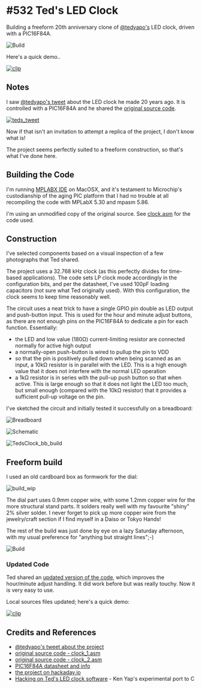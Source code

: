 # #532 Ted's LED Clock

Building a freeform 20th anniversary clone of [@tedyapo's](https://twitter.com/tedyapo) LED clock, driven with a PIC16F84A.

![Build](./assets/TedsClock_build.jpg?raw=true)

Here's a quick demo..

[![clip](https://img.youtube.com/vi/oq4bqvXI8DM/0.jpg)](https://www.youtube.com/watch?v=oq4bqvXI8DM)

## Notes

I saw [@tedyapo's tweet](https://twitter.com/tedyapo/status/1228024969902379009) about the LED clock he made 20 years ago.
It is controlled with a PIC16F84A and he shared the [original source code](https://gist.github.com/tedyapo/5a17257cfacd6c2447a9994b7962ac1a).

[![teds_tweet](./assets/teds_tweet.png?raw=true)](https://twitter.com/tedyapo/status/1228024969902379009)

Now if that isn't an invitation to attempt a replica of the project, I don't know what is!

The project seems perfectly suited to a freeform construction, so that's what I've done here.

## Building the Code

I'm running [MPLABX IDE](https://www.microchip.com/mplab/mplab-x-ide) on MacOSX, and it's testament to
Microchip's custodianship of the aging PIC platform that I had no trouble at all recompiling the code with
MPLabX 5.30 and mpasm 5.86.

I'm using an unmodified copy of the original source. See [clock.asm](./TedsClock.X/clock.asm) for the code used.

## Construction

I've selected components based on a visual inspection of a few photographs that Ted shared.

The project uses a 32.768 kHz clock (as this perfectly divides for time-based applications).
The code sets LP clock mode accordingly in the configuration bits,
and per the datasheet, I've used 100pF loading capacitors (not sure what Ted originally used).
With this configuration, the clock seems to keep time reasonably well.

The circuit uses a neat trick to have a single GPIO pin double as LED output and push-button input.
This is used for the hour and minute adjust buttons, as there are not enough pins on the PIC16F84A
to dedicate a pin for each function. Essentially:

* the LED and low value (180Ω) current-limiting resistor are connected normally for active high output
* a normally-open push-button is wired to pullup the pin to VDD
* so that the pin is positively pulled down when being scanned as an input, a 10kΩ resistor is in parallel with the LED. This is a high enough value that it does not interfere with the normal LED operation
* a 1kΩ resistor is in series with the pull-up push button so that when active. This is large enough so that it does not light the LED too much, but small enough (compared with the 10kΩ resistor) that it provides a sufficient pull-up voltage on the pin.

I've sketched the circuit and initially tested it successfully on a breadboard:

![Breadboard](./assets/TedsClock_bb.jpg?raw=true)

![Schematic](./assets/TedsClock_schematic.jpg?raw=true)

![TedsClock_bb_build](./assets/TedsClock_bb_build.jpg?raw=true)

## Freeform build

I used an old cardboard box as formwork for the dial:

![build_wip](./assets/build_wip.jpg?raw=true)

The dial part uses 0.9mm copper wire, with some 1.2mm copper wire for the more structural stand parts. It solders really well with my favourite "shiny" 2% silver solder.
I never forget to pick up more copper wire from the jewelry/craft section if I find myself in a Daiso or Tokyo Hands!

The rest of the build was just done by eye on a lazy Saturday afternoon, with my usual preference for "anything but straight lines";-)

![Build](./assets/TedsClock_build.jpg?raw=true)

### Updated Code

Ted shared an
[updated version of the code](https://gist.github.com/tedyapo/885f93b2383ac20441e33801e6f8812c),
which improves the hour/minute adjust handling.
It did work before but was really touchy. Now it is very easy to use.

Local sources files updated; here's a quick demo:

[![clip](https://img.youtube.com/vi/4HAepAYWl00/0.jpg)](https://www.youtube.com/watch?v=4HAepAYWl00)

## Credits and References

* [@tedyapo's tweet about the project](https://twitter.com/tedyapo/status/1228024969902379009)
* [original source code - clock_1.asm](https://gist.github.com/tedyapo/5a17257cfacd6c2447a9994b7962ac1a)
* [original source code - clock_2.asm](https://gist.github.com/tedyapo/885f93b2383ac20441e33801e6f8812c)
* [PIC16F84A datasheet and info](https://www.microchip.com/wwwproducts/en/PIC16F84A)
* [the project on hackaday.io](https://hackaday.io/project/171175-teds-led-clock)
* [Hacking on Ted's LED clock software](https://hackaday.io/page/7182-hacking-on-teds-led-clock-software) - Ken Yap's experimental port to C
